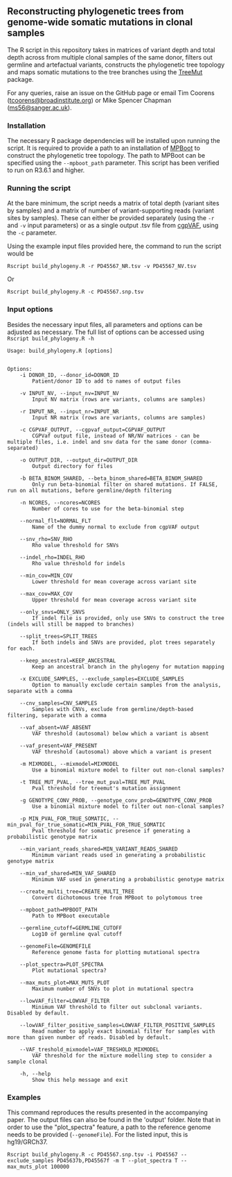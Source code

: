 ## Reconstructing phylogenetic trees from genome-wide somatic mutations in clonal samples

The R script in this repository takes in matrices of variant depth and total depth across from multiple clonal samples of the same donor, filters out germline and artefactual variants, constructs the phylogenetic tree topology and maps somatic mutations to the tree branches using the [TreeMut](https://github.com/nangalialab/treemut) package. 

For any queries, raise an issue on the GitHub page or email Tim Coorens (tcoorens@broadinstitute.org) or Mike Spencer Chapman (ms56@sanger.ac.uk).

### Installation

The necessary R package dependencies will be installed upon running the script. It is required to provide a path to an installation of [MPBoot](http://www.iqtree.org/mpboot/) to construct the phylogenetic tree topology. The path to MPBoot can be specified using the `--mpboot_path` parameter. This script has been verified to run on R3.6.1 and higher.

### Running the script
At the bare minimum, the script needs a matrix of total depth (variant sites by samples) and a matrix of number of variant-supporting reads (variant sites by samples). These can either be provided separately (using the `-r` and `-v` input parameters) or as a single output .tsv file from [cgpVAF](https://github.com/cancerit/vafCorrect), using the `-c` parameter. 

Using the example input files provided here, the command to run the script would be
```
Rscript build_phylogeny.R -r PD45567_NR.tsv -v PD45567_NV.tsv
```
Or
```
Rscript build_phylogeny.R -c PD45567.snp.tsv
```

### Input options

Besides the necessary input files, all parameters and options can be adjusted as necessary. The full list of options can be accessed using `Rscript build_phylogeny.R -h`

```
Usage: build_phylogeny.R [options]


Options:
	-i DONOR_ID, --donor_id=DONOR_ID
		Patient/donor ID to add to names of output files

	-v INPUT_NV, --input_nv=INPUT_NV
		Input NV matrix (rows are variants, columns are samples)

	-r INPUT_NR, --input_nr=INPUT_NR
		Input NR matrix (rows are variants, columns are samples)

	-c CGPVAF_OUTPUT, --cgpvaf_output=CGPVAF_OUTPUT
		CGPVaf output file, instead of NR/NV matrices - can be multiple files, i.e. indel and snv data for the same donor (comma-separated)

	-o OUTPUT_DIR, --output_dir=OUTPUT_DIR
		Output directory for files

	-b BETA_BINOM_SHARED, --beta_binom_shared=BETA_BINOM_SHARED
		Only run beta-binomial filter on shared mutations. If FALSE, run on all mutations, before germline/depth filtering

	-n NCORES, --ncores=NCORES
		Number of cores to use for the beta-binomial step

	--normal_flt=NORMAL_FLT
		Name of the dummy normal to exclude from cgpVAF output

	--snv_rho=SNV_RHO
		Rho value threshold for SNVs

	--indel_rho=INDEL_RHO
		Rho value threshold for indels

	--min_cov=MIN_COV
		Lower threshold for mean coverage across variant site

	--max_cov=MAX_COV
		Upper threshold for mean coverage across variant site

	--only_snvs=ONLY_SNVS
		If indel file is provided, only use SNVs to construct the tree (indels will still be mapped to branches)

	--split_trees=SPLIT_TREES
		If both indels and SNVs are provided, plot trees separately for each.

	--keep_ancestral=KEEP_ANCESTRAL
		Keep an ancestral branch in the phylogeny for mutation mapping

	-x EXCLUDE_SAMPLES, --exclude_samples=EXCLUDE_SAMPLES
		Option to manually exclude certain samples from the analysis, separate with a comma

	--cnv_samples=CNV_SAMPLES
		Samples with CNVs, exclude from germline/depth-based filtering, separate with a comma

	--vaf_absent=VAF_ABSENT
		VAF threshold (autosomal) below which a variant is absent

	--vaf_present=VAF_PRESENT
		VAF threshold (autosomal) above which a variant is present

	-m MIXMODEL, --mixmodel=MIXMODEL
		Use a binomial mixture model to filter out non-clonal samples?

	-t TREE_MUT_PVAL, --tree_mut_pval=TREE_MUT_PVAL
		Pval threshold for treemut's mutation assignment

	-g GENOTYPE_CONV_PROB, --genotype_conv_prob=GENOTYPE_CONV_PROB
		Use a binomial mixture model to filter out non-clonal samples?

	-p MIN_PVAL_FOR_TRUE_SOMATIC, --min_pval_for_true_somatic=MIN_PVAL_FOR_TRUE_SOMATIC
		Pval threshold for somatic presence if generating a probabilistic genotype matrix

	--min_variant_reads_shared=MIN_VARIANT_READS_SHARED
		Minimum variant reads used in generating a probabilistic genotype matrix

	--min_vaf_shared=MIN_VAF_SHARED
		Minimum VAF used in generating a probabilistic genotype matrix

	--create_multi_tree=CREATE_MULTI_TREE
		Convert dichotomous tree from MPBoot to polytomous tree

	--mpboot_path=MPBOOT_PATH
		Path to MPBoot executable

	--germline_cutoff=GERMLINE_CUTOFF
		Log10 of germline qval cutoff

	--genomeFile=GENOMEFILE
		Reference genome fasta for plotting mutational spectra

	--plot_spectra=PLOT_SPECTRA
		Plot mutational spectra?

	--max_muts_plot=MAX_MUTS_PLOT
		Maximum number of SNVs to plot in mutational spectra

	--lowVAF_filter=LOWVAF_FILTER
		Minimum VAF threshold to filter out subclonal variants. Disabled by default.

	--lowVAF_filter_positive_samples=LOWVAF_FILTER_POSITIVE_SAMPLES
		Read number to apply exact binomial filter for samples with more than given number of reads. Disabled by default.

	--VAF_treshold_mixmodel=VAF_TRESHOLD_MIXMODEL
		VAF threshold for the mixture modelling step to consider a sample clonal

	-h, --help
		Show this help message and exit
```
### Examples

This command reproduces the results presented in the accompanying paper. The output files can also be found in the 'output' folder. Note that in order to use the "plot_spectra" feature, a path to the reference genome needs to be provided (`--genomeFile`). For the listed input, this is hg19/GRCh37. 

```
Rscript build_phylogeny.R -c PD45567.snp.tsv -i PD45567 --exclude_samples PD45637b,PD45567f -m T --plot_spectra T --max_muts_plot 100000
```
